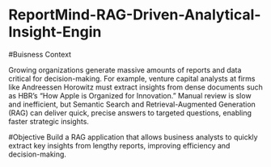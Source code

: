 # ReportMind-RAG-Driven-Analytical-Insight-Engin
#Buisness Context

Growing organizations generate massive amounts of reports and data critical for decision-making. For example, venture capital analysts at firms like Andreessen Horowitz must extract insights from dense documents such as HBR’s “How Apple is Organized for Innovation.” Manual review is slow and inefficient, but Semantic Search and Retrieval-Augmented Generation (RAG) can deliver quick, precise answers to targeted questions, enabling faster strategic insights.

#Objective
Build a RAG application that allows business analysts to quickly extract key insights from lengthy reports, improving efficiency and decision-making.
